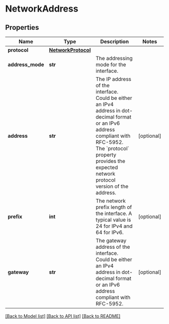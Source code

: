 # NetworkAddress

## Properties
Name | Type | Description | Notes
------------ | ------------- | ------------- | -------------
**protocol** | [**NetworkProtocol**](NetworkProtocol.md) |  | 
**address_mode** | **str** | The addressing mode for the interface. | 
**address** | **str** | The IP address of the interface. Could be either an IPv4 address in dot-decimal format or an IPv6 address compliant with RFC-5952. The &#x60;protocol&#x60; property provides the expected network protocol version of the address.  | [optional] 
**prefix** | **int** | The network prefix length of the interface. A typical value is 24 for IPv4 and 64 for IPv6.  | [optional] 
**gateway** | **str** | The gateway address of the interface. Could be either an IPv4 address in dot-decimal format or an IPv6 address compliant with RFC-5952.  | [optional] 

[[Back to Model list]](../README.md#documentation-for-models) [[Back to API list]](../README.md#documentation-for-api-endpoints) [[Back to README]](../README.md)


